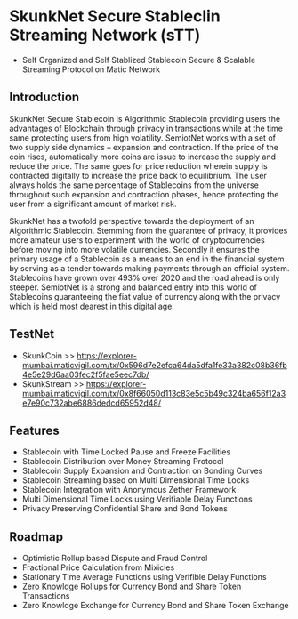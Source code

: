 # SkunkNet Secure Stableclin Streaming Network (sTT)
- Self Organized and Self Stablized Stablecoin Secure & Scalable Streaming Protocol on Matic Network

## Introduction

SkunkNet Secure Stablecoin is Algorithmic Stablecoin providing users the advantages of Blockchain through privacy in transactions while at the time same protecting users from high volatility. SemiotNet works with a set of two supply side dynamics – expansion and contraction. If the price of the coin rises, automatically more coins are issue to increase the supply and reduce the price. The same goes for price reduction wherein supply is contracted digitally to increase the price back to equilibrium. The user always holds the same percentage of Stablecoins from the universe throughout such expansion and contraction phases, hence protecting the user from a significant amount of market risk. 

SkunkNet has a twofold perspective towards the deployment of an Algorithmic Stablecoin. Stemming from the guarantee of privacy, it provides more amateur users to experiment with the world of cryptocurrencies before moving into more volatile currencies. Secondly it ensures the primary usage of a Stablecoin as a means to an end in the financial system by serving as a tender towards making payments through an official system. Stablecoins have grown over 493% over 2020 and the road ahead is only steeper. SemiotNet is a strong and balanced entry into this world of Stablecoins guaranteeing the fiat value of currency along with the privacy which is held most dearest in this digital age. 

## TestNet
- SkunkCoin >> https://explorer-mumbai.maticvigil.com/tx/0x596d7e2efca64da5dfa1fe33a382c08b36fb4e5e29d6aa03fec2f5fae5eec7db/
- SkunkStream >> https://explorer-mumbai.maticvigil.com/tx/0x8f66050d113c83e5c5b49c324ba656f12a3e7e90c732abe6886dedcd65952d48/

## Features
- Stablecoin with Time Locked Pause and Freeze Facilities
- Stablecoin Distribution over Money Streaming Protocol
- Stablecoin Supply Expansion and Contraction on Bonding Curves
- Stablecoin Streaming based on Multi Dimensional Time Locks
- Stablecoin Integration with Anonymous Zether Framework
- Multi Dimensional Time Locks using Verifiable Delay Functions
- Privacy Preserving Confidential Share and Bond Tokens

## Roadmap
- Optimistic Rollup based Dispute and Fraud Control
- Fractional Price Calculation from Mixicles
- Stationary Time Average Functions using Verifible Delay Functions 
- Zero Knowldge Rollups for Currency Bond and Share Token Transactions
- Zero Knowldge Exchange for Currency Bond and Share Token Exchange
